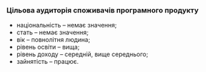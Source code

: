 ### Цільова аудиторія споживачів програмного продукту
- національність – немає значення;
- стать – немає значення;
- вік – повнолітня людина;
- рівень освіти – вища;
- рівень доходу – середній, вище середнього;
- зайнятість – працює.

